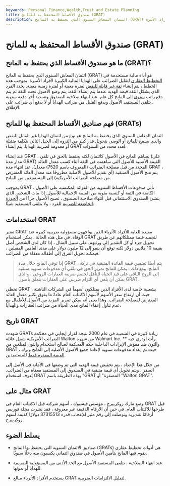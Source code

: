 ```yaml
---
keywords: Personal Finance,Wealth,Trust and Estate Planning
title: صندوق الأقساط المحتفظ به للمانح (GRAT)
description: ائتمان المعاش السنوي الذي يحتفظ به المانح (GRAT) هو أداة مالية مستخدمة في التخطيط العقاري لتقليل الضرائب على الهدايا المالية الكبيرة لأفراد الأسرة.
---
```


# صندوق الأقساط المحتفظ به للمانح (GRAT)
## ما هو صندوق الأقساط الذي يحتفظ به المانح (GRAT)؟

ائتمان المعاش السنوي الذي يحتفظ به المانح (GRAT) هو أداة مالية مستخدمة في [التخطيط العقاري](/estateplanning) لتقليل الضرائب على الهدايا المالية الكبيرة لأفراد الأسرة. بموجب هذه الخطط ، يتم إنشاء [ثقة غير قابلة للنقض](/irrevocabletrust) لفترة معينة أو لفترة زمنية معينة. يحدد الفرد الذي يشكل الثقة قيمة الهدية عندما يتم إنشاء الثقة. يتم وضع الأصول تحت الثقة ثم يتم دفع راتب [سنوي](/annuity) إلى المانح كل عام. عند انتهاء صلاحية الصندوق وتسديد آخر دفعة سنوية ، يتلقى المستفيد الأصول ويدفع القليل من ضرائب الهدايا أو لا يدفع أي ضرائب على الإطلاق.

## فهم صناديق الأقساط المحتفظ بها للمانح (GRATs)

ائتمان المعاش السنوي الذي يحتفظ به المانح هو نوع من ائتمان الهدايا غير القابل للنقض والذي يسمح [للمانح أو الوصي بتحويل](/grantor) قدر كبير من الثروة إلى الجيل التالي بتكلفة ضئيلة أو معدومة لضريبة الهدايا. يتم إنشاء GRAT لعدد محدد من السنوات.

عند إنشاء GRAT ، يساهم المانح في الأصول كائتمان لكنه يحتفظ بالحق في تلقي (على مدار مدة GRAT) القيمة الأصلية للأصول التي ساهمت في الثقة أثناء كسب معدل العائد المحدد من قبل مصلحة الضرائب (المعروف باسم 7520) معدل). عند انتهاء مدة GRAT ، يتم منح الأصول المتبقية (أي تقدير للأصول الأصلية مطروحًا منه معدل العائد المفترض من مصلحة الضرائب الأمريكية) إلى المستفيدين من المانح.

بموجب GRAT ، تأتي مدفوعات الأقساط السنوية من الفوائد المكتسبة على الأصول الكامنة في الثقة أو كنسبة مئوية من القيمة الإجمالية للأصول. إذا مات الشخص الذي ينشئ الصندوق الاستئماني قبل انتهاء صلاحية الصندوق ، تصبح الأصول جزءًا من [الحوزة الخاضعة للضريبة](/taxableestate) للفرد ، ولا يتلقى المستفيد شيئًا.

## استخدامات GRAT

تعتبر GRAT مفيدة للغاية للأفراد الأثرياء الذين يواجهون مسؤولية ضريبية كبيرة عند الوفاة. في مثل هذه الحالة ، يمكن استخدام GRAT لتجميد قيمة ممتلكاتهم عن طريق تحويل جزء أو كل التقدير إلى ورثتهم. على سبيل المثال ، إذا كان لدى الشخص أصل بقيمة 10 ملايين دولار لكنه توقع أن ينمو إلى 12 مليون دولار على مدى العامين المقبلين ، فيمكنه تحويل الفرق إلى أطفاله معفاة من الضرائب.

> إذا توفي المانح خلال مدة GRAT ، يتم أيضًا تضمين قيمة الفائدة المتبقية في تركة المانح. ومع ذلك ، يمكن للمانح تمرير الحق في تلقي أي مدفوعات سنوية متبقية إلى الزوج الباقي على قيد الحياة للتأهل لخصم ضريبة العقارات الزوجي ، والذي يمكن أن يلغي أي التزام ضريبي على العقارات يتعلق بأصول GRAT.

>

تحظى GRAT بشعبية خاصة لدى الأفراد الذين يمتلكون أسهماً في الشركات الناشئة ، حيث أن ارتفاع سعر الأسهم لأسهم الاكتتاب العام عادةً ما يفوق بكثير معدل العائد المفترض لمصلحة الضرائب. وهذا يعني أنه يمكن تمرير المزيد من الأموال للأطفال مع عدم تناول إعفاء المانح مدى الحياة من ضرائب العقارات والهدايا.

## تاريخ GRAT

شهدت GRATs زيادة كبيرة في الشعبية في عام 2000 نتيجة لقرار إيجابي في محكمة الضرائب الأمريكية شمل عائلة Walton من شهرة Walmart Inc. ** رأت أودري جيه والتون ضد مفوض الإيرادات الداخلية حكم المحكمة لصالح استخدام والتون لمبلغين من GRAT ، حيث تم إعداد مدفوعات سنوية لإعادة جميع الأصول الأصلية إلى المانح وترك [القيمة المقدرة فقط](/appreciation) للمستفيدين.

من خلال هذا الإعداد ، يتم تخفيض قيمة الهدية التي تم وضعها في الأمانة في الأصل إلى الصفر ، ويتم تحويل أي قيمة متبقية في الصندوق إلى المستفيد معفاة من الضرائب. يُعرف استخدام GRAT بهذه الطريقة باسم "GRAT المصفرة" أو "Walton GRAT".

## مثال على GRAT

وضع مارك زوكربيرج ، مؤسس فيسبوك ، أسهم شركته قبل الاكتتاب العام في GRAT قبل طرحها للاكتتاب العام. في حين أن الأرقام الدقيقة غير معروفة ، فقد نشرت مجلة فوربس أرقامًا تقديرية وتوصلت إلى رقم مثير للإعجاب قدره 37315513 دولارًا كقيمة لسهم زوكربيرج.

## يسلط الضوء

- صناديق الائتمان السنوية التي يحتفظ بها المانح (GRATs) هي أدوات تخطيط عقاري يقوم فيها المانح بتأمين الأصول في صندوق ائتماني يكسبون منه دخلًا سنويًا.

- عند انتهاء الصلاحية ، يتلقى المستفيد الأصول مع الحد الأدنى من المسؤولية الضريبية للهدايا أو بدونها.

- يستخدم الأفراد الأثرياء مبالغ GRAT لتقليل الالتزامات الضريبية.

